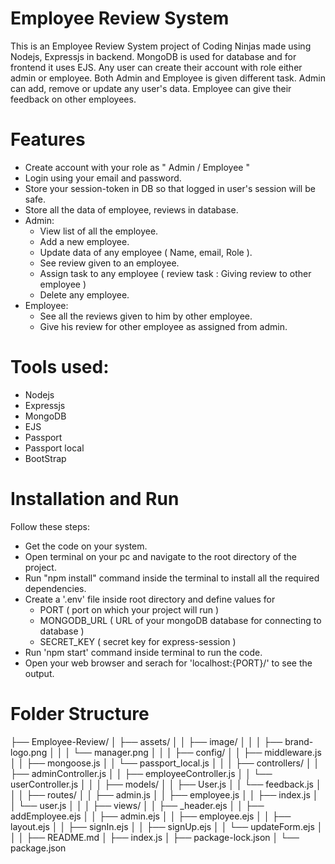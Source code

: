 # Employee Review System
  This is an Employee Review System project of Coding Ninjas made using Nodejs, Expressjs in backend. MongoDB is used for database and for frontend it uses EJS. Any user can create their account with role either admin or employee. Both Admin and Employee is given different task.
  Admin can add, remove or update any user's data. Employee can give their feedback on other employees.

# Features
  - Create account with your role as " Admin / Employee "
  - Login using your email and password.
  - Store your session-token in DB so that logged in user's session will be safe.
  - Store all the data of employee, reviews in database.
  - Admin:
      - View list of all the employee.
      - Add a new employee.
      - Update data of any employee ( Name, email, Role ).
      - See review given to an employee.
      - Assign task to any employee ( review task : Giving review to other employee )
      - Delete any employee.
  - Employee:
      - See all the reviews given to him by other employee.
      - Give his review for other employee as assigned from admin.

# Tools used:
  - Nodejs
  - Expressjs
  - MongoDB
  - EJS
  - Passport
  - Passport local
  - BootStrap

# Installation and Run 
  Follow these steps:
  - Get the code on your system.
  - Open terminal on your pc and navigate to the root directory of the project.
  - Run "npm install" command inside the terminal to install all the required dependencies.
  - Create a '.env' file inside root directory and define values for
      - PORT ( port on which your project will run )
      - MONGODB_URL ( URL of your mongoDB database for connecting to database )
      - SECRET_KEY ( secret key for express-session )
  - Run 'npm start' command inside terminal to run the code.
  - Open your web browser and serach for 'localhost:{PORT}/' to see the output.

# Folder Structure
├── Employee-Review/
│   ├── assets/
│   │   ├── image/
│   │   │   ├── brand-logo.png
│   │   │   └── manager.png
│   │
│   ├── config/
│   │   ├── middleware.js
│   │   ├── mongoose.js
│   │   └── passport_local.js
│   │
│   ├── controllers/
│   │   ├── adminController.js
│   │   ├── employeeController.js
│   │   └── userController.js
│   │
│   ├── models/
│   │   ├── User.js
│   │   └── feedback.js
│   │
│   ├── routes/
│   │   ├── admin.js
│   │   ├── employee.js
│   │   ├── index.js
│   │   └── user.js
│   │
│   ├── views/
│   │   ├── _header.ejs
│   │   ├── addEmployee.ejs
│   │   ├── admin.ejs
│   │   ├── employee.ejs
│   │   ├── layout.ejs
│   │   ├── signIn.ejs
│   │   ├── signUp.ejs
│   │   └── updateForm.ejs
│   │
│   ├── README.md
│   ├── index.js
│   ├── package-lock.json
│   └── package.json

